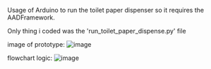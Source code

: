 Usage of Arduino to run the toilet paper dispenser so it requires the AADFramework.

Only thing i coded was the 'run_toilet_paper_dispense.py' file

image of prototype:
![image](https://github.com/user-attachments/assets/6dbe8592-7e0a-4441-8087-59f1aa969fa4)

flowchart logic:
![image](https://github.com/user-attachments/assets/75dbef09-bc15-42f1-ba53-19e3e74c3c99)
